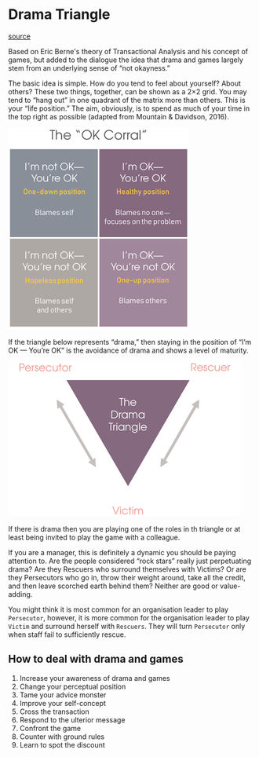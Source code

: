 # Drama Triangle

[source](https://charleslambdin.wordpress.com/2019/12/06/recognizing-and-avoiding-drama-at-work-and-in-life/)

 Based on Eric Berne's theory of Transactional Analysis and his concept of games, but added to the dialogue the idea that drama and games largely stem from an underlying sense of “not okayness.”

The basic idea is simple. How do you tend to feel about yourself? About others? These two things, together, can be shown as a 2×2 grid. You may tend to “hang out” in one quadrant of the matrix more than others. This is your “life position.” The aim, obviously, is to spend as much of your time in the top right as possible (adapted from Mountain & Davidson, 2016).

![ok not ok](/images/ok-not-ok.png)

If the triangle below represents “drama,” then staying in the position of “I’m OK — You’re OK” is the avoidance of drama and shows a level of maturity.

![drama triangle](/images/drama-triangle.png)

If there is drama then you are playing one of the roles in th triangle or at least being invited to play the game with a colleague.

If you are a manager, this is definitely a dynamic you should be paying attention to. Are the people considered “rock stars” really just perpetuating drama? Are they Rescuers who surround themselves with Victims? Or are they Persecutors who go in, throw their weight around, take all the credit, and then leave scorched earth behind them? Neither are good or value-adding.

You might think it is most common for an organisation leader to play `Persecutor`, however, it is more common for the organisation leader to play `Victim` and surround herself with `Rescuers`. They will turn `Persecutor` only when staff fail to sufficiently rescue.

## How to deal with drama and games

1. Increase your awareness of drama and games
2. Change your perceptual position
3. Tame your advice monster
4. Improve your self-concept
5. Cross the transaction
6. Respond to the ulterior message
7. Confront the game
8. Counter with ground rules
9. Learn to spot the discount
